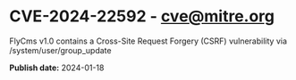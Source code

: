 # CVE-2024-22592 - cve@mitre.org

FlyCms v1.0 contains a Cross-Site Request Forgery (CSRF) vulnerability via /system/user/group_update

**Publish date:** 2024-01-18
